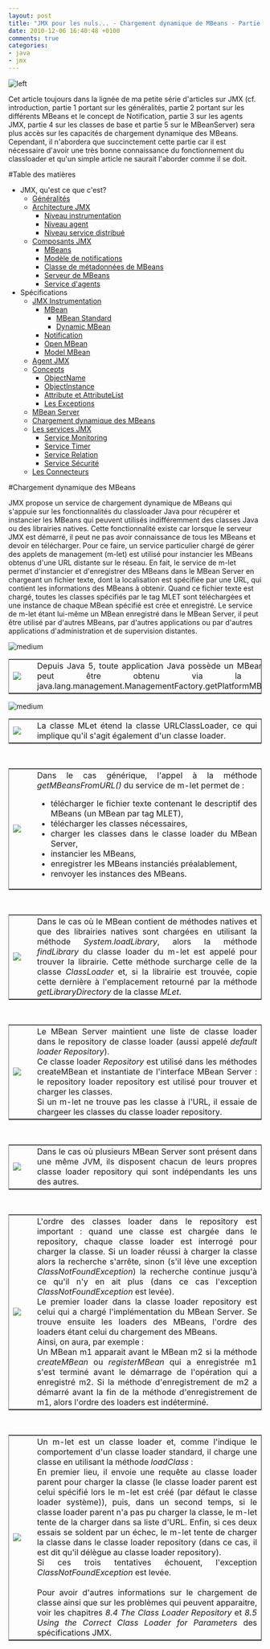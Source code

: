 ```yaml
---
layout: post
title: "JMX pour les nuls... - Chargement dynamique de MBeans - Partie 6"
date: 2010-12-06 16:40:48 +0100
comments: true
categories: 
- java
- jmx
---
```


![left](http://1.bp.blogspot.com/_XLL8sJPQ97g/TMdPuTpRY8I/AAAAAAAAALQ/R_w0PiLpvwo/s200/jmx-cover.png)

Cet article toujours dans la lignée de ma petite série d'articles sur JMX (cf. introduction, partie 1 portant sur les généralités, partie 2 portant sur les différents MBeans et le concept de Notification, partie 3 sur les agents JMX, partie 4 sur les classes de base et partie 5 sur le MBeanServer) sera plus accès sur les capacités de chargement dynamique des MBeans. Cependant, il n'abordera que succinctement cette partie car il est nécessaire  d'avoir une très bonne connaissance du fonctionnement du classloader et qu'un simple article ne saurait l'aborder comme il se doit.

<!-- more -->

#Table des matières

* JMX, qu'est ce que c'est?
	* [Généralités](/blog/2010/10/27/jmx-pour-les-nuls-dot-dot-dot-les-concepts-partie-1/#generalite)
	* [Architecture JMX](/blog/2010/10/27/jmx-pour-les-nuls-dot-dot-dot-les-concepts-partie-1/#architecture)
		* [Niveau instrumentation](/blog/2010/10/27/jmx-pour-les-nuls-dot-dot-dot-les-concepts-partie-1/#instrumentation)
		* [Niveau agent](/blog/2010/10/27/jmx-pour-les-nuls-dot-dot-dot-les-concepts-partie-1/#agent)
		* [Niveau service distribué](/blog/2010/10/27/jmx-pour-les-nuls-dot-dot-dot-les-concepts-partie-1/#distribue)
	* [Composants JMX](/blog/2010/10/27/jmx-pour-les-nuls-dot-dot-dot-les-concepts-partie-1/#composant)
		* [MBeans](/blog/2010/10/27/jmx-pour-les-nuls-dot-dot-dot-les-concepts-partie-1/#mbean)
		* [Modèle de notifications](/blog/2010/10/27/jmx-pour-les-nuls-dot-dot-dot-les-concepts-partie-1/#notification)
		* [Classe de métadonnées de MBeans](/blog/2010/10/27/jmx-pour-les-nuls-dot-dot-dot-les-concepts-partie-1/metadonnee)
		* [Serveur de MBeans](/blog/2010/10/27/jmx-pour-les-nuls-dot-dot-dot-les-concepts-partie-1/#serveur)
		* [Service d'agents](/blog/2010/10/27/jmx-pour-les-nuls-dot-dot-dot-les-concepts-partie-1/#service)
* Spécifications
	* [JMX Instrumentation](/blog/2010/11/03/jmx-pour-les-nuls-dot-dot-dot-les-differents-mbeans-et-la-notion-de-notification-partie-2/)
		* [MBean](/blog/2010/11/03/jmx-pour-les-nuls-dot-dot-dot-les-differents-mbeans-et-la-notion-de-notification-partie-2/#mbean)
			* [MBean Standard](/blog/2010/11/03/jmx-pour-les-nuls-dot-dot-dot-les-differents-mbeans-et-la-notion-de-notification-partie-2/#mbean_standard)
			* [Dynamic MBean](/blog/2010/11/03/jmx-pour-les-nuls-dot-dot-dot-les-differents-mbeans-et-la-notion-de-notification-partie-2/#mbean_dynamic)
		* [Notification](/blog/2010/11/03/jmx-pour-les-nuls-dot-dot-dot-les-differents-mbeans-et-la-notion-de-notification-partie-2/#notification)
		* [Open MBean](/blog/2010/11/03/jmx-pour-les-nuls-dot-dot-dot-les-differents-mbeans-et-la-notion-de-notification-partie-2/#mbean_open)
		* [Model MBean](/blog/2010/11/03/jmx-pour-les-nuls-dot-dot-dot-les-differents-mbeans-et-la-notion-de-notification-partie-2/#mbean_model)
	* [Agent JMX](/blog/2010/11/08/jmx-pour-les-nuls-dot-dot-dot-les-agents-jmx-partie-3/#agent)
	* [Concepts](/blog/2010/11/21/jmx-pour-les-nuls-dot-dot-dot-les-classes-de-base-partie-4/)
		* [ObjectName](/blog/2010/11/21/jmx-pour-les-nuls-dot-dot-dot-les-classes-de-base-partie-4/#objectName)
		* [ObjectInstance](/blog/2010/11/21/jmx-pour-les-nuls-dot-dot-dot-les-classes-de-base-partie-4/#objectInstance)
		* [Attribute et AttributeList](/blog/2010/11/21/jmx-pour-les-nuls-dot-dot-dot-les-classes-de-base-partie-4/#attribute)
		* [Les Exceptions](/blog/2010/11/21/jmx-pour-les-nuls-dot-dot-dot-les-classes-de-base-partie-4/#exception)
	* [MBean Server](/blog/2010/11/29/jmx-pour-les-nuls-dot-dot-dot-le-mbean-server-partie-5/#mbean_server)
	* [Chargement dynamique des MBeans](/blog/2010/12/06/jmx-pour-les-nuls-dot-dot-dot-chargement-dynamique-de-mbeans-partie-6/#mbean_dynamic)
	* [Les services JMX](/blog/2010/12/13/jmx-pour-les-nuls-dot-dot-dot-les-services-jmx-partie-7/)
		* [Service Monitoring](/blog/2010/12/13/jmx-pour-les-nuls-dot-dot-dot-les-services-jmx-partie-7/#monitoring)
		* [Service Timer](/blog/2010/12/13/jmx-pour-les-nuls-dot-dot-dot-les-services-jmx-partie-7/#timer)
		* [Service Relation](/blog/2010/12/13/jmx-pour-les-nuls-dot-dot-dot-les-services-jmx-partie-7/#relation)
		* [Service Sécurité](/blog/2010/12/13/jmx-pour-les-nuls-dot-dot-dot-les-services-jmx-partie-7/#securite)
	* [Les Connecteurs](/blog/2010/12/20/jmx-pour-les-nuls-dot-dot-dot-les-connecteurs-partie-8/#connector)


<a name="mbean_dynamic"></a>
#Chargement dynamique des MBeans

JMX propose un service de chargement dynamique de MBeans qui s'appuie sur les fonctionnalités du classloader Java pour récupérer et instancier les MBeans qui peuvent utilisés indifféremment des classes Java ou des librairies natives. Cette fonctionnalité existe car lorsque le serveur JMX est démarré, il peut ne pas avoir connaissance de tous les MBeans et devoir en télécharger. Pour ce faire, un service particulier chargé de gérer des applets de management (m-let) est utilisé pour instancier les MBeans obtenus d'une URL distante sur le réseau. En fait, le service de m-let permet d'instancier et d'enregistrer des MBeans dans le MBean Server en chargeant un fichier texte, dont la localisation est spécifiée par une URL, qui contient les informations des MBeans à obtenir. Quand ce fichier texte est chargé, toutes les classes spécifiés par le tag MLET sont téléchargées et une instance de chaque MBean spécifié est crée et enregistré. Le service de m-let étant lui-même un MBean enregistré dans le MBean Server, il peut être utilisé par d'autres MBeans, par d'autres applications ou par d'autres applications d'administration et de supervision distantes.

![medium](http://1.bp.blogspot.com/_XLL8sJPQ97g/TPKDftVvX6I/AAAAAAAAAPw/3wQmopnzDw0/s1600/jmx74.png)

<table border="1" cellpadding="0" cellspacing="0" style="text-align: justify;" width="100%"><tbody>
<tr><td style="border: 0px; text-align: center;"><a href="http://3.bp.blogspot.com/_XLL8sJPQ97g/TNCS7qzv19I/AAAAAAAAAL4/6qkEYy4pX6o/s1600/remarque.png" imageanchor="1" style="clear: left; margin-bottom: 1em; margin-right: 1em;"><img border="0" src="http://3.bp.blogspot.com/_XLL8sJPQ97g/TNCS7qzv19I/AAAAAAAAAL4/6qkEYy4pX6o/s1600/remarque.png" style="cursor: move;" /></a></td> <td style="border: 0px;">
Depuis Java 5, toute application Java possède un MBean Server qui peut être obtenu via la méthode java.lang.management.ManagementFactory.getPlatformMBeanServer()
</ul></td></tr>
</tbody></table>

![medium](http://1.bp.blogspot.com/_XLL8sJPQ97g/TPKEiiLkb-I/AAAAAAAAAP0/xpRHd_cDe80/s1600/jmx56.png)

<table border="1" cellpadding="0" cellspacing="0" style="text-align: justify;" width="100%"><tbody>
<tr><td style="border: 0px; text-align: center;"><a href="http://3.bp.blogspot.com/_XLL8sJPQ97g/TNCS7qzv19I/AAAAAAAAAL4/6qkEYy4pX6o/s1600/remarque.png" imageanchor="1" style="clear: left; margin-bottom: 1em; margin-right: 1em;"><img border="0" src="http://3.bp.blogspot.com/_XLL8sJPQ97g/TNCS7qzv19I/AAAAAAAAAL4/6qkEYy4pX6o/s1600/remarque.png" style="cursor: move;" /></a></td> <td style="border: 0px;">
La classe MLet étend la classe URLClassLoader, ce qui implique qu'il s'agit également d'un classe loader.
</ul></td></tr>
</tbody></table>
<br/>
<table border="1" cellpadding="0" cellspacing="0" style="text-align: justify;" width="100%"><tbody>
<tr><td style="border: 0px; text-align: center;"><a href="http://3.bp.blogspot.com/_XLL8sJPQ97g/TNCS7qzv19I/AAAAAAAAAL4/6qkEYy4pX6o/s1600/remarque.png" imageanchor="1" style="clear: left; margin-bottom: 1em; margin-right: 1em;"><img border="0" src="http://3.bp.blogspot.com/_XLL8sJPQ97g/TNCS7qzv19I/AAAAAAAAAL4/6qkEYy4pX6o/s1600/remarque.png" style="cursor: move;" /></a></td> <td style="border: 0px;">
Dans le cas générique, l'appel à la méthode <i>getMBeansFromURL()</i> du service de m-let permet de :</div><br />
<ul><li style="text-align: justify;">télécharger le fichier texte contenant le descriptif des MBeans (un MBean par tag MLET),</li>
<li style="text-align: justify;">télécharger les classes nécessaires,</li>
<li style="text-align: justify;">charger les classes dans le classe loader du MBean Server,</li>
<li style="text-align: justify;">instancier les MBeans,</li>
<li style="text-align: justify;">enregistrer les MBeans instanciés préalablement,</li>
<li style="text-align: justify;">renvoyer les instances des MBeans.</li>
</ul></td></tr>
</tbody></table>
<br/>
<table border="1" cellpadding="0" cellspacing="0" style="text-align: justify;" width="100%"><tbody>
<tr><td style="border: 0px; text-align: center;"><a href="http://3.bp.blogspot.com/_XLL8sJPQ97g/TNCS7qzv19I/AAAAAAAAAL4/6qkEYy4pX6o/s1600/remarque.png" imageanchor="1" style="clear: left; margin-bottom: 1em; margin-right: 1em;"><img border="0" src="http://3.bp.blogspot.com/_XLL8sJPQ97g/TNCS7qzv19I/AAAAAAAAAL4/6qkEYy4pX6o/s1600/remarque.png" style="cursor: move;" /></a></td> <td style="border: 0px;">
Dans le cas où le MBean contient de méthodes natives et que des librairies natives sont chargées en utilisant la méthode <i>System.loadLibrary</i>, alors la méthode <i>findLibrary</i> du classe loader du m-let est appelé pour trouver la librairie. Cette méthode surcharge celle de la classe <i>ClassLoader</i> et, si la librairie est trouvée, copie cette dernière à l'emplacement retourné par la méthode <i>getLibraryDirectory</i> de la classe <i>MLet</i>.
</ul></td></tr>
</tbody></table>
<br/>
<table border="1" cellpadding="0" cellspacing="0" style="text-align: justify;" width="100%"><tbody>
<tr><td style="border: 0px; text-align: center;"><a href="http://3.bp.blogspot.com/_XLL8sJPQ97g/TNCS7qzv19I/AAAAAAAAAL4/6qkEYy4pX6o/s1600/remarque.png" imageanchor="1" style="clear: left; margin-bottom: 1em; margin-right: 1em;"><img border="0" src="http://3.bp.blogspot.com/_XLL8sJPQ97g/TNCS7qzv19I/AAAAAAAAAL4/6qkEYy4pX6o/s1600/remarque.png" style="cursor: move;" /></a></td> <td style="border: 0px;">
Le MBean Server maintient une liste de classe loader dans le repository de classe loader (aussi appelé <i>default loader Repository</i>). <br/>Ce classe loader <i>Repository</i> est utilisé dans les méthodes createMBean et instantiate de l'interface MBean Server : le repository loader repository est utilisé pour trouver et charger les classes.<br/>Si un m-let ne trouve pas les classe à l'URL, il essaie de chargeer les classes du classe loader repository.
</ul></td></tr>
</tbody></table>
<br/>
<table border="1" cellpadding="0" cellspacing="0" style="text-align: justify;" width="100%"><tbody>
<tr><td style="border: 0px; text-align: center;"><a href="http://3.bp.blogspot.com/_XLL8sJPQ97g/TNCS7qzv19I/AAAAAAAAAL4/6qkEYy4pX6o/s1600/remarque.png" imageanchor="1" style="clear: left; margin-bottom: 1em; margin-right: 1em;"><img border="0" src="http://3.bp.blogspot.com/_XLL8sJPQ97g/TNCS7qzv19I/AAAAAAAAAL4/6qkEYy4pX6o/s1600/remarque.png" style="cursor: move;" /></a></td> <td style="border: 0px;">
Dans le cas où plusieurs MBean Server sont présent dans une même JVM, ils disposent chacun de leurs propres classe loader repository qui sont indépendants les uns des autres.
</ul></td></tr>
</tbody></table>
<br/>
<table border="1" cellpadding="0" cellspacing="0" style="text-align: justify;" width="100%"><tbody>
<tr><td style="border: 0px; text-align: center;"><a href="http://3.bp.blogspot.com/_XLL8sJPQ97g/TNCS7qzv19I/AAAAAAAAAL4/6qkEYy4pX6o/s1600/remarque.png" imageanchor="1" style="clear: left; margin-bottom: 1em; margin-right: 1em;"><img border="0" src="http://3.bp.blogspot.com/_XLL8sJPQ97g/TNCS7qzv19I/AAAAAAAAAL4/6qkEYy4pX6o/s1600/remarque.png" style="cursor: move;" /></a></td> <td style="border: 0px;">
L'ordre des classes loader dans le repository est important : quand une classe est chargée dans le repository, chaque classe loader est interrogé pour charger la classe. Si un loader réussi à charger la classe alors la recherche s'arrête, sinon (s'il lève une exception <i>ClassNotFoundException</i>) la recherche continue jusqu'à ce qu'il n'y en ait plus (dans ce cas l'exception <i>ClassNotFoundException</i> est levée).<br/>Le premier loader dans la classe loader repository est celui qui a chargé l'implémentation du MBean Server. Se trouve ensuite les loaders des MBeans, l'ordre des loaders étant celui du chargement des MBeans.<br/>Ainsi, on aura, par exemple : <br/>Un MBean m1 apparait avant le MBean m2 si la méthode <i>createMBean</i> ou  <i>registerMBean</i> qui a enregistrée m1 s'est terminé avant le démarrage de l'opération qui a enregistré m2. Si la méthode d'enregistrement de m2 a démarré avant la fin de la méthode d'enregistrement de m1, alors l'ordre des loaders est indéterminé.
</ul></td></tr>
</tbody></table>
<br/>
<table border="1" cellpadding="0" cellspacing="0" style="text-align: justify;" width="100%"><tbody>
<tr><td style="border: 0px; text-align: center;"><a href="http://3.bp.blogspot.com/_XLL8sJPQ97g/TNCS7qzv19I/AAAAAAAAAL4/6qkEYy4pX6o/s1600/remarque.png" imageanchor="1" style="clear: left; margin-bottom: 1em; margin-right: 1em;"><img border="0" src="http://3.bp.blogspot.com/_XLL8sJPQ97g/TNCS7qzv19I/AAAAAAAAAL4/6qkEYy4pX6o/s1600/remarque.png" style="cursor: move;" /></a></td> <td style="border: 0px;">
Un m-let est un classe loader et, comme l'indique le comportement d'un classe loader standard, il charge une classe en utilisant la méthode <i>loadClass</i> :<br/>En premier lieu, il envoie une requête au classe loader parent pour charger la classe (le classe loader parent est celui spécifié lors le m-let est créé (par défaut le classe loader système)), puis, dans un second temps, si le classe loader parent n'a pas pu charger la classe, le m-let tente de la charger dans sa liste d'URL. Enfin, si ces deux essais se soldent par un échec, le m-let tente de charger la classe dans le classe loader repository (dans ce cas, il est dit qu'il délègue au classe loader repository).<br/>Si ces trois tentatives échouent, l'exception <i>ClassNotFoundException</i> est levée.<br />
<br/>
Pour avoir d'autres informations sur le chargement de classe ainsi que sur les problèmes qui peuvent apparaitre, voir les chapitres <i>8.4 The Class Loader Repository</i> et <i>8.5 Using the Correct Class Loader for Parameters</i> des spécifications JMX.
</ul></td></tr>
</tbody></table>